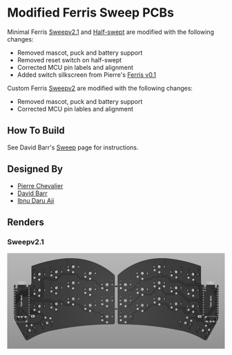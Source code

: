 # Modified Ferris Sweep PCBs

Minimal Ferris [Sweepv2.1](https://github.com/davidphilipbarr/Sweep/tree/main/Sweepv2) and [Half-swept](https://github.com/davidphilipbarr/Sweep/tree/main/Sweep-half-swept) are modified with the following changes:
* Removed mascot, puck and battery support
* Removed reset switch on half-swept
* Corrected MCU pin labels and alignment
* Added switch silkscreen from Pierre's [Ferris v0.1](https://github.com/pierrechevalier83/ferris/tree/main/0.1)

Custom Ferris [Sweepv2](https://github.com/davidphilipbarr/Sweep/tree/main/Sweepv2) are modified with the following changes:
* Removed mascot, puck and battery support
* Corrected MCU pin lables and alignment

## How To Build
See David Barr's [Sweep](https://github.com/davidphilipbarr/Sweep) page for instructions.

## Designed By
* [Pierre Chevalier](https://github.com/pierrechevalier83/ferris/)
* [David Barr](https://github.com/davidphilipbarr/Sweep/)
* [Ibnu Daru Aji](https://github.com/ibnuda/)

## Renders

### Sweepv2.1
![sweepv21_custom](sweepv21_custom.png)

